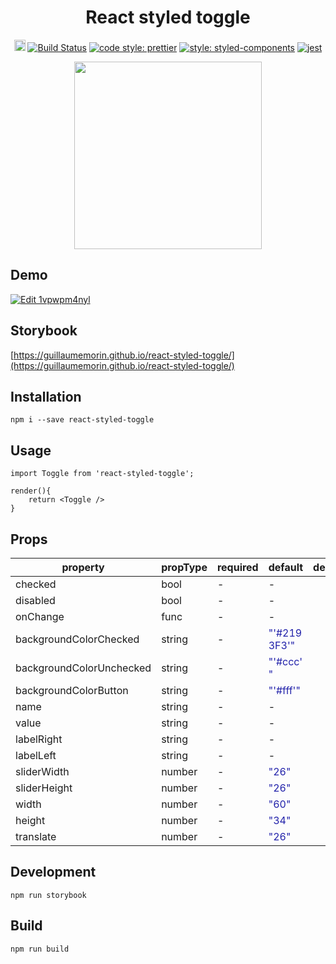 <h1 align="center">
	React styled toggle
</h1>
<p align="center">
	<a href="https://badge.fury.io/js/react-styled-toggle"><img src="https://badge.fury.io/js/react-styled-toggle.svg" alt="npm version" height="18"></a>
    <a href='https://semaphoreci.com/guillaumemorin/react-styled-toggle'> <img src='https://semaphoreci.com/api/v1/guillaumemorin/react-styled-toggle/branches/master/shields_badge.svg' alt='Build Status'></a>
    <a href='https://github.com/prettier/prettier'> <img src='https://img.shields.io/badge/code_style-prettier-ff69b4.svg?style=flat-square' alt='code style: prettier'></a>
    <a href='https://github.com/styled-components/styled-components'> <img src='https://img.shields.io/badge/style-%F0%9F%92%85%20styled--components-orange.svg?colorB=daa357&colorA=db748e' alt='style: styled-components'></a>
	<a href='https://github.com/facebook/jest'> <img src='https://facebook.github.io/jest/img/jest-badge.svg' alt='jest'></a>
</p>

<p align="center">
	<img src="https://raw.githubusercontent.com/guillaumemorin/react-styled-toggle/master/screenshot.png" width="300" />
</p>

## Demo

[![Edit 1vpwpm4nyl](https://codesandbox.io/static/img/play-codesandbox.svg)](https://codesandbox.io/s/1vpwpm4nyl)

## Storybook

[https://guillaumemorin.github.io/react-styled-toggle/](https://guillaumemorin.github.io/react-styled-toggle/)

## Installation

```
npm i --save react-styled-toggle
```

## Usage

```
import Toggle from 'react-styled-toggle';

render(){
	return <Toggle />
}
```

## Props

<table class="css-1ytzlk7"><thead><tr><th class="css-d52hbj">property</th><th class="css-d52hbj">propType</th><th class="css-d52hbj">required</th><th class="css-d52hbj">default</th><th class="css-d52hbj">description</th></tr></thead><tbody><tr><td class="css-1ygfcef">checked</td><td class="css-1ygfcef"><span>bool</span></td><td class="css-d52hbj">-</td><td class="css-d52hbj">-</td><td class="css-d52hbj"></td></tr><tr><td class="css-1ygfcef">disabled</td><td class="css-1ygfcef"><span>bool</span></td><td class="css-d52hbj">-</td><td class="css-d52hbj">-</td><td class="css-d52hbj"></td></tr><tr><td class="css-1ygfcef">onChange</td><td class="css-1ygfcef"><span>func</span></td><td class="css-d52hbj">-</td><td class="css-d52hbj">-</td><td class="css-d52hbj"></td></tr><tr><td class="css-1ygfcef">backgroundColorChecked</td><td class="css-1ygfcef"><span>string</span></td><td class="css-d52hbj">-</td><td class="css-d52hbj"><span style="color: rgb(34, 34, 170); word-break: break-word;">"'#2193F3'"</span></td><td class="css-d52hbj"></td></tr><tr><td class="css-1ygfcef">backgroundColorUnchecked</td><td class="css-1ygfcef"><span>string</span></td><td class="css-d52hbj">-</td><td class="css-d52hbj"><span style="color: rgb(34, 34, 170); word-break: break-word;">"'#ccc'"</span></td><td class="css-d52hbj"></td></tr><tr><td class="css-1ygfcef">backgroundColorButton</td><td class="css-1ygfcef"><span>string</span></td><td class="css-d52hbj">-</td><td class="css-d52hbj"><span style="color: rgb(34, 34, 170); word-break: break-word;">"'#fff'"</span></td><td class="css-d52hbj"></td></tr><tr><td class="css-1ygfcef">name</td><td class="css-1ygfcef"><span>string</span></td><td class="css-d52hbj">-</td><td class="css-d52hbj">-</td><td class="css-d52hbj"></td></tr><tr><td class="css-1ygfcef">value</td><td class="css-1ygfcef"><span>string</span></td><td class="css-d52hbj">-</td><td class="css-d52hbj">-</td><td class="css-d52hbj"></td></tr><tr><td class="css-1ygfcef">labelRight</td><td class="css-1ygfcef"><span>string</span></td><td class="css-d52hbj">-</td><td class="css-d52hbj">-</td><td class="css-d52hbj"></td></tr><tr><td class="css-1ygfcef">labelLeft</td><td class="css-1ygfcef"><span>string</span></td><td class="css-d52hbj">-</td><td class="css-d52hbj">-</td><td class="css-d52hbj"></td></tr><tr><td class="css-1ygfcef">sliderWidth</td><td class="css-1ygfcef"><span>number</span></td><td class="css-d52hbj">-</td><td class="css-d52hbj"><span style="color: rgb(34, 34, 170); word-break: break-word;">"26"</span></td><td class="css-d52hbj"></td></tr><tr><td class="css-1ygfcef">sliderHeight</td><td class="css-1ygfcef"><span>number</span></td><td class="css-d52hbj">-</td><td class="css-d52hbj"><span style="color: rgb(34, 34, 170); word-break: break-word;">"26"</span></td><td class="css-d52hbj"></td></tr><tr><td class="css-1ygfcef">width</td><td class="css-1ygfcef"><span>number</span></td><td class="css-d52hbj">-</td><td class="css-d52hbj"><span style="color: rgb(34, 34, 170); word-break: break-word;">"60"</span></td><td class="css-d52hbj"></td></tr><tr><td class="css-1ygfcef">height</td><td class="css-1ygfcef"><span>number</span></td><td class="css-d52hbj">-</td><td class="css-d52hbj"><span style="color: rgb(34, 34, 170); word-break: break-word;">"34"</span></td><td class="css-d52hbj"></td></tr><tr><td class="css-1ygfcef">translate</td><td class="css-1ygfcef"><span>number</span></td><td class="css-d52hbj">-</td><td class="css-d52hbj"><span style="color: rgb(34, 34, 170); word-break: break-word;">"26"</span></td><td class="css-d52hbj"></td></tr></tbody></table>

## Development

```
npm run storybook
```

## Build

```
npm run build
```
